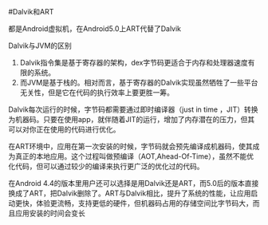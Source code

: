 #Dalvik和ART

都是Android虚拟机，在Android5.0上ART代替了Dalvik

Dalvik与JVM的区别

1. Dalvik指令集是基于寄存器的架构，dex字节码更适合于内存和处理器速度有限的系统。
2. 而JVM是基于栈的。相对而言，基于寄存器的Dalvik实现虽然牺牲了一些平台无关性，但是它在代码的执行效率上要更胜一筹。



Dalvik每次运行的时候，字节码都需要通过即时编译器（just in time ，JIT）转换为机器码。只要在使用app，就伴随着JIT的运行，增加了内存潜在的压力，但其可以对你正在使用的代码进行优化。

在ART环境中，应用在第一次安装的时候，字节码就会预先编译成机器码，使其成为真正的本地应用。这个过程叫做预编译（AOT,Ahead-Of-Time），虽然不能优化代码，但可以通过较少的编译来执行更广泛的优化过的代码。


在Android 4.4的版本里用户还可以选择是用Dalvik还是ART，而5.0后的版本直接换成了ART，把Dalvik删除了。ART与Dalvik相比，提升了系统的性能，让应用启动更快，体验更流畅，支持更低的硬件，但机器码占用的存储空间比字节码大，而且应用安装的时间会变长